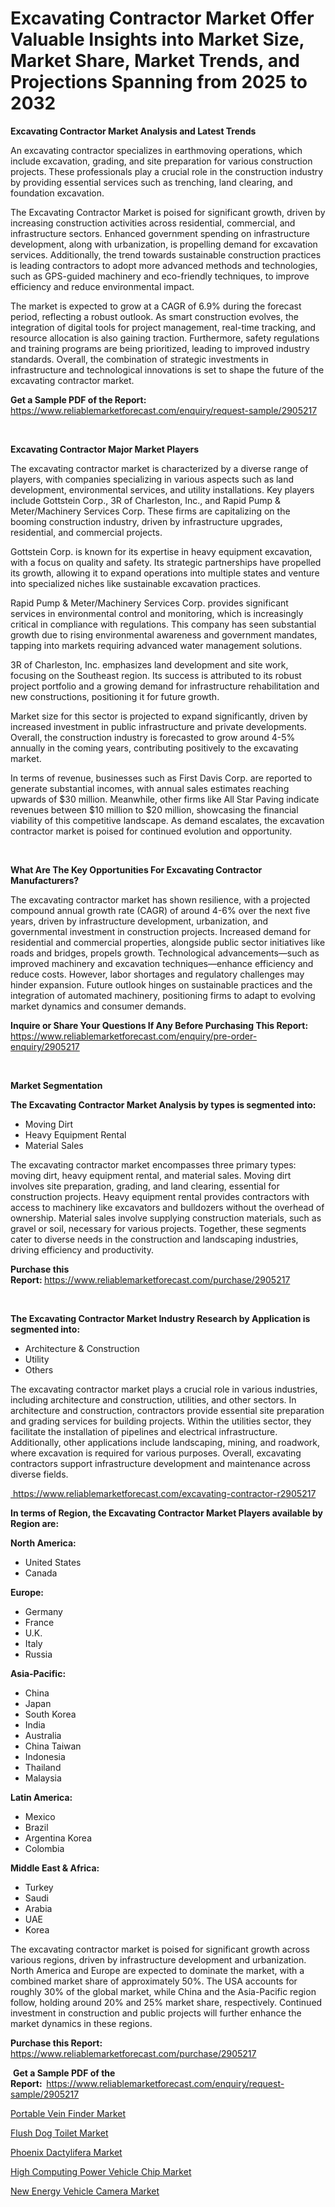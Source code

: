 <p><h1>Excavating Contractor Market Offer Valuable Insights into Market Size, Market Share, Market Trends, and Projections Spanning from 2025 to 2032</h1></p><p><strong>Excavating Contractor Market Analysis and Latest Trends</strong></p>
<p><p>An excavating contractor specializes in earthmoving operations, which include excavation, grading, and site preparation for various construction projects. These professionals play a crucial role in the construction industry by providing essential services such as trenching, land clearing, and foundation excavation. </p><p>The Excavating Contractor Market is poised for significant growth, driven by increasing construction activities across residential, commercial, and infrastructure sectors. Enhanced government spending on infrastructure development, along with urbanization, is propelling demand for excavation services. Additionally, the trend towards sustainable construction practices is leading contractors to adopt more advanced methods and technologies, such as GPS-guided machinery and eco-friendly techniques, to improve efficiency and reduce environmental impact.</p><p>The market is expected to grow at a CAGR of 6.9% during the forecast period, reflecting a robust outlook. As smart construction evolves, the integration of digital tools for project management, real-time tracking, and resource allocation is also gaining traction. Furthermore, safety regulations and training programs are being prioritized, leading to improved industry standards. Overall, the combination of strategic investments in infrastructure and technological innovations is set to shape the future of the excavating contractor market.</p></p>
<p><strong>Get a Sample PDF of the Report:&nbsp;</strong> <a href="https://www.reliablemarketforecast.com/enquiry/request-sample/2905217?utm_campaign=1080&utm_medium=2&utm_source=Github&utm_content=ia&utm_term=12032025&utm_id=excavating-contractor">https://www.reliablemarketforecast.com/enquiry/request-sample/2905217</a></p>
<p>&nbsp;</p>
<p><strong>Excavating Contractor Major Market Players</strong></p>
<p><p>The excavating contractor market is characterized by a diverse range of players, with companies specializing in various aspects such as land development, environmental services, and utility installations. Key players include Gottstein Corp., 3R of Charleston, Inc., and Rapid Pump & Meter/Machinery Services Corp. These firms are capitalizing on the booming construction industry, driven by infrastructure upgrades, residential, and commercial projects.</p><p>Gottstein Corp. is known for its expertise in heavy equipment excavation, with a focus on quality and safety. Its strategic partnerships have propelled its growth, allowing it to expand operations into multiple states and venture into specialized niches like sustainable excavation practices.</p><p>Rapid Pump & Meter/Machinery Services Corp. provides significant services in environmental control and monitoring, which is increasingly critical in compliance with regulations. This company has seen substantial growth due to rising environmental awareness and government mandates, tapping into markets requiring advanced water management solutions.</p><p>3R of Charleston, Inc. emphasizes land development and site work, focusing on the Southeast region. Its success is attributed to its robust project portfolio and a growing demand for infrastructure rehabilitation and new constructions, positioning it for future growth.</p><p>Market size for this sector is projected to expand significantly, driven by increased investment in public infrastructure and private developments. Overall, the construction industry is forecasted to grow around 4-5% annually in the coming years, contributing positively to the excavating market.</p><p>In terms of revenue, businesses such as First Davis Corp. are reported to generate substantial incomes, with annual sales estimates reaching upwards of $30 million. Meanwhile, other firms like All Star Paving indicate revenues between $10 million to $20 million, showcasing the financial viability of this competitive landscape. As demand escalates, the excavation contractor market is poised for continued evolution and opportunity.</p></p>
<p>&nbsp;</p>
<p><strong>What Are The Key Opportunities For Excavating Contractor Manufacturers?</strong></p>
<p><p>The excavating contractor market has shown resilience, with a projected compound annual growth rate (CAGR) of around 4-6% over the next five years, driven by infrastructure development, urbanization, and governmental investment in construction projects. Increased demand for residential and commercial properties, alongside public sector initiatives like roads and bridges, propels growth. Technological advancements—such as improved machinery and excavation techniques—enhance efficiency and reduce costs. However, labor shortages and regulatory challenges may hinder expansion. Future outlook hinges on sustainable practices and the integration of automated machinery, positioning firms to adapt to evolving market dynamics and consumer demands.</p></p>
<p><strong>Inquire or Share Your Questions If Any Before Purchasing This Report:</strong> <a href="https://www.reliablemarketforecast.com/enquiry/pre-order-enquiry/2905217?utm_campaign=1080&utm_medium=2&utm_source=Github&utm_content=ia&utm_term=12032025&utm_id=excavating-contractor">https://www.reliablemarketforecast.com/enquiry/pre-order-enquiry/2905217</a></p>
<p>&nbsp;</p>
<p><strong>Market Segmentation</strong></p>
<p><strong>The Excavating Contractor Market Analysis by types is segmented into:</strong></p>
<p><ul><li>Moving Dirt</li><li>Heavy Equipment Rental</li><li>Material Sales</li></ul></p>
<p><p>The excavating contractor market encompasses three primary types: moving dirt, heavy equipment rental, and material sales. Moving dirt involves site preparation, grading, and land clearing, essential for construction projects. Heavy equipment rental provides contractors with access to machinery like excavators and bulldozers without the overhead of ownership. Material sales involve supplying construction materials, such as gravel or soil, necessary for various projects. Together, these segments cater to diverse needs in the construction and landscaping industries, driving efficiency and productivity.</p></p>
<p><strong>Purchase this Report:&nbsp;</strong><a href="https://www.reliablemarketforecast.com/purchase/2905217?utm_campaign=1080&utm_medium=2&utm_source=Github&utm_content=ia&utm_term=12032025&utm_id=excavating-contractor">https://www.reliablemarketforecast.com/purchase/2905217</a></p>
<p>&nbsp;</p>
<p><strong>The Excavating Contractor Market Industry Research by Application is segmented into:</strong></p>
<p><ul><li>Architecture & Construction</li><li>Utility</li><li>Others</li></ul></p>
<p><p>The excavating contractor market plays a crucial role in various industries, including architecture and construction, utilities, and other sectors. In architecture and construction, contractors provide essential site preparation and grading services for building projects. Within the utilities sector, they facilitate the installation of pipelines and electrical infrastructure. Additionally, other applications include landscaping, mining, and roadwork, where excavation is required for various purposes. Overall, excavating contractors support infrastructure development and maintenance across diverse fields.</p></p>
<p><a href="https://www.reliablemarketforecast.com/excavating-contractor-r2905217?utm_campaign=1080&utm_medium=2&utm_source=Github&utm_content=ia&utm_term=12032025&utm_id=excavating-contractor">&nbsp;https://www.reliablemarketforecast.com/excavating-contractor-r2905217</a></p>
<p><strong>In terms of Region, the Excavating Contractor Market Players available by Region are:</strong></p>
<p>
    <p> <strong> North America: </strong>
        <ul>
            <li>United States</li>
            <li>Canada</li>
        </ul>
        </p> 
    <p> <strong> Europe: </strong>
        <ul>
            <li>Germany</li>
            <li>France</li>
            <li>U.K.</li>
            <li>Italy</li>
            <li>Russia</li>
        </ul>
        </p> 
    <p> <strong> Asia-Pacific: </strong>
        <ul>
            <li>China</li>
            <li>Japan</li>
            <li>South Korea</li>
            <li>India</li>
            <li>Australia</li>
            <li>China Taiwan</li>
            <li>Indonesia</li>
            <li>Thailand</li>
            <li>Malaysia</li>
        </ul>
        </p> 
    <p> <strong> Latin America: </strong>
        <ul>
            <li>Mexico</li>
            <li>Brazil</li>
            <li>Argentina Korea</li>
            <li>Colombia</li>
        </ul>
        </p> 
    <p> <strong> Middle East & Africa: </strong>
        <ul>
            <li>Turkey</li>
            <li>Saudi</li>
            <li>Arabia</li>
            <li>UAE</li>
            <li>Korea</li>
        </ul>
    </p>
    </p>
<p><p>The excavating contractor market is poised for significant growth across various regions, driven by infrastructure development and urbanization. North America and Europe are expected to dominate the market, with a combined market share of approximately 50%. The USA accounts for roughly 30% of the global market, while China and the Asia-Pacific region follow, holding around 20% and 25% market share, respectively. Continued investment in construction and public projects will further enhance the market dynamics in these regions.</p></p>
<p><strong>Purchase this Report: </strong><a href="https://www.reliablemarketforecast.com/purchase/2905217?utm_campaign=1080&utm_medium=2&utm_source=Github&utm_content=ia&utm_term=12032025&utm_id=excavating-contractor">https://www.reliablemarketforecast.com/purchase/2905217</a></p>
<p>&nbsp;<strong>Get a Sample PDF of the Report:&nbsp;&nbsp;</strong><a href="https://www.reliablemarketforecast.com/enquiry/request-sample/2905217?utm_campaign=1080&utm_medium=2&utm_source=Github&utm_content=ia&utm_term=12032025&utm_id=excavating-contractor">https://www.reliablemarketforecast.com/enquiry/request-sample/2905217</a></p>
<p><strong></strong></p>
<p><p><a href="https://github.com/porstheftyux/Market-Research-Report-List-1/blob/main/portable-vein-finder-market.md?utm_campaign=1080&utm_medium=2&utm_source=Github&utm_content=ia&utm_term=12032025&utm_id=excavating-contractor">Portable Vein Finder Market</a></p><p><a href="https://github.com/rigelciara0p/Market-Research-Report-List-1/blob/main/flush-dog-toilet-market.md?utm_campaign=1080&utm_medium=2&utm_source=Github&utm_content=ia&utm_term=12032025&utm_id=excavating-contractor">Flush Dog Toilet Market</a></p><p><a href="https://github.com/lecaneidreks/Market-Research-Report-List-1/blob/main/phoenix-dactylifera-market.md?utm_campaign=1080&utm_medium=2&utm_source=Github&utm_content=ia&utm_term=12032025&utm_id=excavating-contractor">Phoenix Dactylifera Market</a></p><p><a href="https://github.com/tineamonaya/Market-Research-Report-List-1/blob/main/high-computing-power-vehicle-chip-market.md?utm_campaign=1080&utm_medium=2&utm_source=Github&utm_content=ia&utm_term=12032025&utm_id=excavating-contractor">High Computing Power Vehicle Chip Market</a></p><p><a href="https://github.com/koopalujale2/Market-Research-Report-List-1/blob/main/new-energy-vehicle-camera-market.md?utm_campaign=1080&utm_medium=2&utm_source=Github&utm_content=ia&utm_term=12032025&utm_id=excavating-contractor">New Energy Vehicle Camera Market</a></p></p>